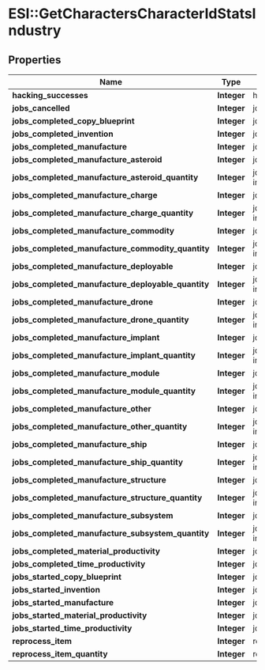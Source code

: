 # ESI::GetCharactersCharacterIdStatsIndustry

## Properties
Name | Type | Description | Notes
------------ | ------------- | ------------- | -------------
**hacking_successes** | **Integer** | hacking_successes integer | [optional] 
**jobs_cancelled** | **Integer** | jobs_cancelled integer | [optional] 
**jobs_completed_copy_blueprint** | **Integer** | jobs_completed_copy_blueprint integer | [optional] 
**jobs_completed_invention** | **Integer** | jobs_completed_invention integer | [optional] 
**jobs_completed_manufacture** | **Integer** | jobs_completed_manufacture integer | [optional] 
**jobs_completed_manufacture_asteroid** | **Integer** | jobs_completed_manufacture_asteroid integer | [optional] 
**jobs_completed_manufacture_asteroid_quantity** | **Integer** | jobs_completed_manufacture_asteroid_quantity integer | [optional] 
**jobs_completed_manufacture_charge** | **Integer** | jobs_completed_manufacture_charge integer | [optional] 
**jobs_completed_manufacture_charge_quantity** | **Integer** | jobs_completed_manufacture_charge_quantity integer | [optional] 
**jobs_completed_manufacture_commodity** | **Integer** | jobs_completed_manufacture_commodity integer | [optional] 
**jobs_completed_manufacture_commodity_quantity** | **Integer** | jobs_completed_manufacture_commodity_quantity integer | [optional] 
**jobs_completed_manufacture_deployable** | **Integer** | jobs_completed_manufacture_deployable integer | [optional] 
**jobs_completed_manufacture_deployable_quantity** | **Integer** | jobs_completed_manufacture_deployable_quantity integer | [optional] 
**jobs_completed_manufacture_drone** | **Integer** | jobs_completed_manufacture_drone integer | [optional] 
**jobs_completed_manufacture_drone_quantity** | **Integer** | jobs_completed_manufacture_drone_quantity integer | [optional] 
**jobs_completed_manufacture_implant** | **Integer** | jobs_completed_manufacture_implant integer | [optional] 
**jobs_completed_manufacture_implant_quantity** | **Integer** | jobs_completed_manufacture_implant_quantity integer | [optional] 
**jobs_completed_manufacture_module** | **Integer** | jobs_completed_manufacture_module integer | [optional] 
**jobs_completed_manufacture_module_quantity** | **Integer** | jobs_completed_manufacture_module_quantity integer | [optional] 
**jobs_completed_manufacture_other** | **Integer** | jobs_completed_manufacture_other integer | [optional] 
**jobs_completed_manufacture_other_quantity** | **Integer** | jobs_completed_manufacture_other_quantity integer | [optional] 
**jobs_completed_manufacture_ship** | **Integer** | jobs_completed_manufacture_ship integer | [optional] 
**jobs_completed_manufacture_ship_quantity** | **Integer** | jobs_completed_manufacture_ship_quantity integer | [optional] 
**jobs_completed_manufacture_structure** | **Integer** | jobs_completed_manufacture_structure integer | [optional] 
**jobs_completed_manufacture_structure_quantity** | **Integer** | jobs_completed_manufacture_structure_quantity integer | [optional] 
**jobs_completed_manufacture_subsystem** | **Integer** | jobs_completed_manufacture_subsystem integer | [optional] 
**jobs_completed_manufacture_subsystem_quantity** | **Integer** | jobs_completed_manufacture_subsystem_quantity integer | [optional] 
**jobs_completed_material_productivity** | **Integer** | jobs_completed_material_productivity integer | [optional] 
**jobs_completed_time_productivity** | **Integer** | jobs_completed_time_productivity integer | [optional] 
**jobs_started_copy_blueprint** | **Integer** | jobs_started_copy_blueprint integer | [optional] 
**jobs_started_invention** | **Integer** | jobs_started_invention integer | [optional] 
**jobs_started_manufacture** | **Integer** | jobs_started_manufacture integer | [optional] 
**jobs_started_material_productivity** | **Integer** | jobs_started_material_productivity integer | [optional] 
**jobs_started_time_productivity** | **Integer** | jobs_started_time_productivity integer | [optional] 
**reprocess_item** | **Integer** | reprocess_item integer | [optional] 
**reprocess_item_quantity** | **Integer** | reprocess_item_quantity integer | [optional] 


